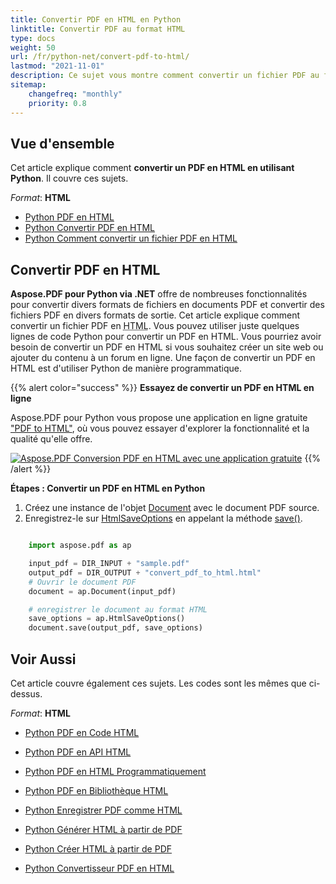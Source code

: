 ```yaml
---
title: Convertir PDF en HTML en Python
linktitle: Convertir PDF au format HTML
type: docs
weight: 50
url: /fr/python-net/convert-pdf-to-html/
lastmod: "2021-11-01"
description: Ce sujet vous montre comment convertir un fichier PDF au format HTML avec la bibliothèque Aspose.PDF pour Python .NET.
sitemap:
    changefreq: "monthly"
    priority: 0.8
---
```


## Vue d'ensemble

Cet article explique comment **convertir un PDF en HTML en utilisant Python**. Il couvre ces sujets.

_Format_: **HTML**
- [Python PDF en HTML](#python-pdf-to-html)
- [Python Convertir PDF en HTML](#python-pdf-to-html)
- [Python Comment convertir un fichier PDF en HTML](#python-pdf-to-html)

## Convertir PDF en HTML

**Aspose.PDF pour Python via .NET** offre de nombreuses fonctionnalités pour convertir divers formats de fichiers en documents PDF et convertir des fichiers PDF en divers formats de sortie.
 Cet article explique comment convertir un fichier PDF en <abbr title="HyperText Markup Language">HTML</abbr>. Vous pouvez utiliser juste quelques lignes de code Python pour convertir un PDF en HTML. Vous pourriez avoir besoin de convertir un PDF en HTML si vous souhaitez créer un site web ou ajouter du contenu à un forum en ligne. Une façon de convertir un PDF en HTML est d'utiliser Python de manière programmatique.

{{% alert color="success" %}}
**Essayez de convertir un PDF en HTML en ligne**

Aspose.PDF pour Python vous propose une application en ligne gratuite ["PDF to HTML"](https://products.aspose.app/pdf/conversion/pdf-to-html), où vous pouvez essayer d'explorer la fonctionnalité et la qualité qu'elle offre.

[![Aspose.PDF Conversion PDF en HTML avec une application gratuite](pdf_to_html.png)](https://products.aspose.app/pdf/conversion/pdf-to-html)
{{% /alert %}}

<a name="csharp-pdf-to-html"><strong>Étapes : Convertir un PDF en HTML en Python</strong></a>

1. Créez une instance de l'objet [Document](https://reference.aspose.com/pdf/python-net/aspose.pdf/document/) avec le document PDF source.
2. Enregistrez-le sur [HtmlSaveOptions](https://reference.aspose.com/pdf/python-net/aspose.pdf/htmlsaveoptions/) en appelant la méthode [save()](https://reference.aspose.com/pdf/python-net/aspose.pdf/document/#methods).

```python

    import aspose.pdf as ap

    input_pdf = DIR_INPUT + "sample.pdf"
    output_pdf = DIR_OUTPUT + "convert_pdf_to_html.html"
    # Ouvrir le document PDF
    document = ap.Document(input_pdf)

    # enregistrer le document au format HTML
    save_options = ap.HtmlSaveOptions()
    document.save(output_pdf, save_options)
```

## Voir Aussi

Cet article couvre également ces sujets. Les codes sont les mêmes que ci-dessus.

_Format_: **HTML**
- [Python PDF en Code HTML](#python-pdf-to-html)
- [Python PDF en API HTML](#python-pdf-to-html)
- [Python PDF en HTML Programmatiquement](#python-pdf-to-html)
- [Python PDF en Bibliothèque HTML](#python-pdf-to-html)
- [Python Enregistrer PDF comme HTML](#python-pdf-to-html)
- [Python Générer HTML à partir de PDF](#python-pdf-to-html)
- [Python Créer HTML à partir de PDF](#python-pdf-to-html)

- [Python Convertisseur PDF en HTML](#python-pdf-to-html)